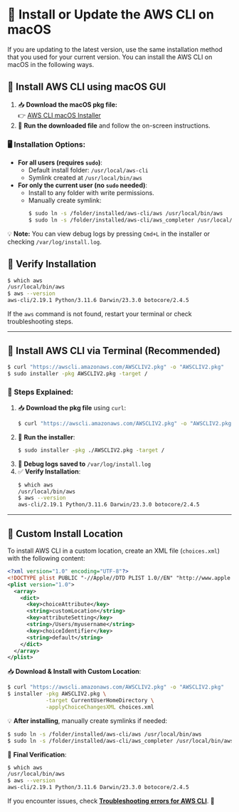 # 🚀 Install or Update the AWS CLI on macOS

If you are updating to the latest version, use the same installation method that you used for your current version. You can install the AWS CLI on macOS in the following ways.

## 🔹 Install AWS CLI using macOS GUI

1. 📥 **Download the macOS pkg file:**  
   👉 [AWS CLI macOS Installer](https://awscli.amazonaws.com/AWSCLIV2.pkg)
2. 🏃 **Run the downloaded file** and follow the on-screen instructions.

### 🖥️ Installation Options:
- **For all users (requires `sudo`)**:
  - Default install folder: `/usr/local/aws-cli`
  - Symlink created at `/usr/local/bin/aws`
- **For only the current user (no `sudo` needed)**:
  - Install to any folder with write permissions.
  - Manually create symlink:
    ```sh
    $ sudo ln -s /folder/installed/aws-cli/aws /usr/local/bin/aws
    $ sudo ln -s /folder/installed/aws-cli/aws_completer /usr/local/bin/aws_completer
    ```

💡 **Note:** You can view debug logs by pressing `Cmd+L` in the installer or checking `/var/log/install.log`.

## 🔹 Verify Installation
```sh
$ which aws
/usr/local/bin/aws
$ aws --version
aws-cli/2.19.1 Python/3.11.6 Darwin/23.3.0 botocore/2.4.5
```
If the `aws` command is not found, restart your terminal or check troubleshooting steps.

---

## 🔹 Install AWS CLI via Terminal (Recommended)
```sh
$ curl "https://awscli.amazonaws.com/AWSCLIV2.pkg" -o "AWSCLIV2.pkg"
$ sudo installer -pkg AWSCLIV2.pkg -target /
```
### 📝 Steps Explained:
1. 📥 **Download the pkg file** using `curl`:
   ```sh
   $ curl "https://awscli.amazonaws.com/AWSCLIV2.pkg" -o "AWSCLIV2.pkg"
   ```
2. 🔧 **Run the installer**:
   ```sh
   $ sudo installer -pkg ./AWSCLIV2.pkg -target /
   ```
3. 📄 **Debug logs saved to** `/var/log/install.log`
4. ✅ **Verify Installation**:
   ```sh
   $ which aws
   /usr/local/bin/aws
   $ aws --version
   aws-cli/2.19.1 Python/3.11.6 Darwin/23.3.0 botocore/2.4.5
   ```

---

## 🔹 Custom Install Location
To install AWS CLI in a custom location, create an XML file (`choices.xml`) with the following content:

```xml
<?xml version="1.0" encoding="UTF-8"?>
<!DOCTYPE plist PUBLIC "-//Apple//DTD PLIST 1.0//EN" "http://www.apple.com/DTDs/PropertyList-1.0.dtd">
<plist version="1.0">
  <array>
    <dict>
      <key>choiceAttribute</key>
      <string>customLocation</string>
      <key>attributeSetting</key>
      <string>/Users/myusername</string>
      <key>choiceIdentifier</key>
      <string>default</string>
    </dict>
  </array>
</plist>
```

📥 **Download & Install with Custom Location**:
```sh
$ curl "https://awscli.amazonaws.com/AWSCLIV2.pkg" -o "AWSCLIV2.pkg"
$ installer -pkg AWSCLIV2.pkg \
            -target CurrentUserHomeDirectory \
            -applyChoiceChangesXML choices.xml
```

💡 **After installing**, manually create symlinks if needed:
```sh
$ sudo ln -s /folder/installed/aws-cli/aws /usr/local/bin/aws
$ sudo ln -s /folder/installed/aws-cli/aws_completer /usr/local/bin/aws_completer
```

🔎 **Final Verification**:
```sh
$ which aws
/usr/local/bin/aws
$ aws --version
aws-cli/2.19.1 Python/3.11.6 Darwin/23.3.0 botocore/2.4.5
```

If you encounter issues, check **[Troubleshooting errors for AWS CLI](https://docs.aws.amazon.com/cli/latest/userguide/troubleshooting.html)**. 🚀

